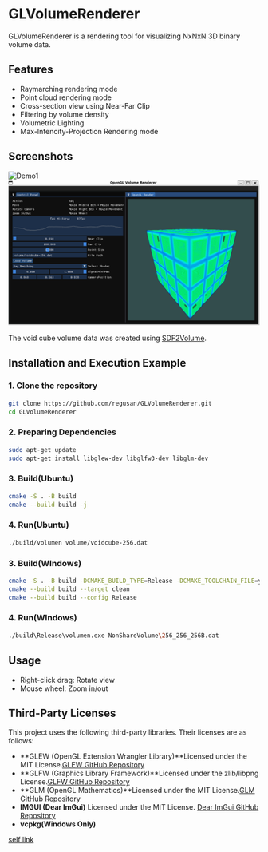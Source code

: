 # GLVolumeRenderer

GLVolumeRenderer is a rendering tool for visualizing NxNxN 3D binary volume data.

## Features

- Raymarching rendering mode
- Point cloud rendering mode
- Cross-section view using Near-Far Clip
- Filtering by volume density
- Volumetric Lighting
- Max-Intencity-Projection Rendering mode

## Screenshots

![Demo1](/Document/Demo-1.gif)
![Demo2](/Document/Demo-2.png)

The void cube volume data was created using [SDF2Volume](https://github.com/regusan/SDF2Volume).

## Installation and Execution Example

### 1. Clone the repository

```bash
git clone https://github.com/regusan/GLVolumeRenderer.git
cd GLVolumeRenderer
```

### 2. Preparing Dependencies

```bash
sudo apt-get update
sudo apt-get install libglew-dev libglfw3-dev libglm-dev
```

### 3. Build(Ubuntu)

```bash
cmake -S . -B build
cmake --build build -j
```

### 4. Run(Ubuntu)

```bash
./build/volumen volume/voidcube-256.dat
```

### 3. Build(WIndows)

```bash
cmake -S . -B build -DCMAKE_BUILD_TYPE=Release -DCMAKE_TOOLCHAIN_FILE=your/path
cmake --build build --target clean
cmake --build build --config Release
```

### 4. Run(WIndows)

```bash
./build\Release\volumen.exe NonShareVolume\256_256_256B.dat
```

## Usage

- Right-click drag: Rotate view
- Mouse wheel: Zoom in/out

## Third-Party Licenses

This project uses the following third-party libraries. Their licenses are as follows:

- **GLEW (OpenGL Extension Wrangler Library)**Licensed under the MIT License.[GLEW GitHub Repository](https://github.com/nigels-com/glew)
- **GLFW (Graphics Library Framework)**Licensed under the zlib/libpng License.[GLFW GitHub Repository](https://github.com/glfw/glfw)
- **GLM (OpenGL Mathematics)**Licensed under the MIT License.[GLM GitHub Repository](https://github.com/g-truc/glm)
- **IMGUI (Dear ImGui)**
  Licensed under the MIT License.
  [Dear ImGui GitHub Repository](https://github.com/ocornut/imgui)
- **vcpkg(Windows Only)**

[self link](https://github.com/regusan/GLVolumeRenderer)
